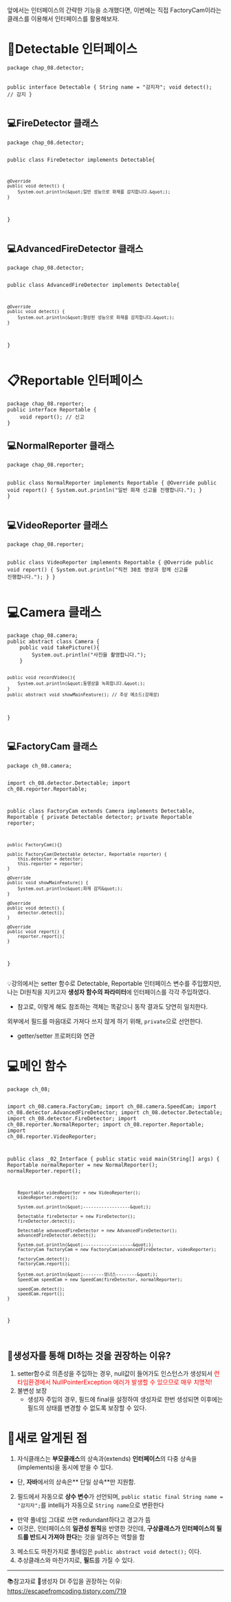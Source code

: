 <p>앞에서는 인터페이스의 간략한 기능을 소개했다면, 이번에는 직접 FactoryCam이라는 클래스를 이용해서 인터페이스를 활용해보자.</p>
<h1 id="📜detectable-인터페이스">📜Detectable 인터페이스</h1>
<pre><code class="language-java">package chap_08.detector;

public interface Detectable {
    String name = &quot;감지자&quot;; 
    void detect(); // 감지
}</code></pre>
<h2 id="💻firedetector-클래스">💻FireDetector 클래스</h2>
<pre><code class="language-java">package chap_08.detector;

public class FireDetector implements Detectable{

    @Override
    public void detect() {
        System.out.println(&quot;일반 성능으로 화재를 감지합니다.&quot;);
    }
}</code></pre>
<h2 id="💻advancedfiredetector-클래스">💻AdvancedFireDetector 클래스</h2>
<pre><code class="language-java">package chap_08.detector;

public class AdvancedFireDetector implements Detectable{

    @Override
    public void detect() {
        System.out.println(&quot;향상된 성능으로 화재를 감지합니다.&quot;);
    }
}</code></pre>
<h1 id="📋reportable-인터페이스">📋Reportable 인터페이스</h1>
<pre><code class="language-java">package chap_08.reporter;
public interface Reportable {
    void report(); // 신고
}</code></pre>
<h2 id="💻normalreporter-클래스">💻NormalReporter 클래스</h2>
<pre><code class="language-java">package chap_08.reporter;

public class NormalReporter implements Reportable
{
    @Override
    public void report() {
        System.out.println(&quot;일반 화재 신고를 진행합니다.&quot;);
    }
}</code></pre>
<h2 id="💻videoreporter-클래스">💻VideoReporter 클래스</h2>
<pre><code class="language-java">package chap_08.reporter;

public class VideoReporter implements Reportable {
    @Override
    public void report() {
        System.out.println(&quot;직전 30초 영상과 함께 신고를 진행합니다.&quot;);
    }
}</code></pre>
<h1 id="💻camera-클래스">💻Camera 클래스</h1>
<pre><code class="language-java">package chap_08.camera;
public abstract class Camera {
    public void takePicture(){
        System.out.println(&quot;사진을 촬영합니다.&quot;);
    }

    public void recordVideo(){
        System.out.println(&quot;동영상을 녹화합니다.&quot;);
    }
    public abstract void showMainFeature(); // 추상 메소드(강제성)
}</code></pre>
<h2 id="💻factorycam-클래스">💻FactoryCam 클래스</h2>
<pre><code class="language-java">package ch_08.camera;

import ch_08.detector.Detectable;
import ch_08.reporter.Reportable;

public class FactoryCam extends Camera implements Detectable, Reportable {
    private Detectable detector;
    private Reportable reporter;

    public FactoryCam(){}

    public FactoryCam(Detectable detector, Reportable reporter) {
        this.detector = detector;
        this.reporter = reporter;
    }

    @Override
    public void showMainFeature() {
        System.out.println(&quot;화재 감지&quot;);
    }

    @Override
    public void detect() {
        detector.detect();
    }

    @Override
    public void report() {
        reporter.report();
    }
}</code></pre>
<p>💡강의에서는 setter 함수로 Detectable, Reportable 인터페이스 변수를 주입했지만, 나는 DI원칙을 지키고자 <strong>생성자 함수의 파라미터</strong>에 인터페이스를 각각 주입하였다.</p>
<ul>
<li>참고로, 이렇게 해도 참조하는 객체는 똑같으니 동작 결과도 당연히 일치한다.</li>
</ul>
<p>외부에서 필드를 마음대로 가져다 쓰지 않게 하기 위해, <code>private</code>으로 선언한다.</p>
<ul>
<li>getter/setter 프로퍼티와 연관</li>
</ul>
<h1 id="💻메인-함수">💻메인 함수</h1>
<pre><code class="language-java">package ch_08;

import ch_08.camera.FactoryCam;
import ch_08.camera.SpeedCam;
import ch_08.detector.AdvancedFireDetector;
import ch_08.detector.Detectable;
import ch_08.detector.FireDetector;
import ch_08.reporter.NormalReporter;
import ch_08.reporter.Reportable;
import ch_08.reporter.VideoReporter;

public class _02_Interface {
    public static void main(String[] args) {
        Reportable normalReporter = new NormalReporter();
        normalReporter.report();

        Reportable videoReporter = new VideoReporter();
        videoReporter.report();

        System.out.println(&quot;------------------&quot;);

        Detectable fireDetector = new FireDetector();
        fireDetector.detect();

        Detectable advancedFireDetector = new AdvancedFireDetector();
        advancedFireDetector.detect();

        System.out.println(&quot;-------------------&quot;);
        FactoryCam factoryCam = new FactoryCam(advancedFireDetector, videoReporter);

        factoryCam.detect();
        factoryCam.report();

        System.out.println(&quot;--------보너스--------&quot;);
        SpeedCam speedCam = new SpeedCam(fireDetector, normalReporter);

        speedCam.detect();
        speedCam.report();
    }
}</code></pre>
<p><img alt="" src="https://velog.velcdn.com/images/csj0209/post/cb133802-fd5a-47b6-80e2-96920fc14909/image.png" /></p>
<h2 id="🤔생성자를-통해-di하는-것을-권장하는-이유">🤔생성자를 통해 DI하는 것을 권장하는 이유?</h2>
<ol>
<li>setter함수로 의존성을 주입하는 경우, null값이 들어가도 인스턴스가 생성되서 <span style="color: red;">런타임환경에서 NullPointerException 에러가 발생할 수 있으므로 매우 치명적!</span></li>
<li>불변성 보장<ul>
<li>생성자 주입의 경우, 필드에 final을 설정하여 생성자로 한번 생성되면 이후에는 필드의 상태를 변경할 수 없도록 보장할 수 있다.</li>
</ul>
</li>
</ol>
<h1 id="🧐새로-알게된-점">🧐새로 알게된 점</h1>
<ol>
<li>자식클래스는 <strong>부모클래스</strong>의 상속과(extends) <strong>인터페이스</strong>의 다중 상속을(implements)을 동시에 받을 수 있다.</li>
</ol>
<ul>
<li>단, <strong>자바</strong>에서의 상속은** 단일 상속**만 지원함.</li>
</ul>
<ol start="2">
<li>필드에서 자동으로 <strong>상수 변수</strong>가 선언되며, <code>public static final String name = &quot;감지자&quot;;</code>를 intellij가 자동으로 <code>String name</code>으로 변환한다</li>
</ol>
<ul>
<li>만약 풀네임 그대로 쓰면 redundant하다고 경고가 뜸</li>
<li>이것은, 인터페이스의 <strong>일관성 원칙</strong>을 반영한 것인데, <strong>구상클래스가 인터페이스의 필드를 반드시 가져야 한다</strong>는 것을 알려주는 역할을 함</li>
</ul>
<ol start="3">
<li>메소드도 마찬가지로 풀네임은 <code>public abstract void detect();</code> 이다.</li>
<li>추상클래스와 마찬가지로, <strong>필드</strong>를 가질 수 있다.</li>
</ol>
<hr />
<p>📚참고자료 
🔗생성자 DI 주입을 권장하는 이유: <a href="https://escapefromcoding.tistory.com/719">https://escapefromcoding.tistory.com/719</a></p>